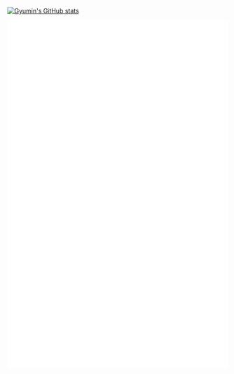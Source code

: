 [![Gyumin's GitHub stats](https://github-readme-stats.vercel.app/api?username=gyumin-kim&count_private=true&show_icons=true&theme=vue-dark&custom_title=My%20GitHub%20Stats%20🧑🏻‍💻)](https://github.com/anuraghazra/github-readme-stats)

<!--
[![willianrod's wakatime stats](https://github-readme-stats.vercel.app/api/wakatime?username=gyumin_kim)](https://github.com/anuraghazra/github-readme-stats)
-->

![Metrics](https://github.com/gyumin-kim/gyumin-kim/blob/main/github-metrics.svg)

<!--
**gyumin-kim/gyumin-kim** is a ✨ _special_ ✨ repository because its `README.md` (this file) appears on your GitHub profile.

Here are some ideas to get you started:

- 🔭 I’m currently working on ...
- 🌱 I’m currently learning ...
- 👯 I’m looking to collaborate on ...
- 🤔 I’m looking for help with ...
- 💬 Ask me about ...
- 📫 How to reach me: ...
- 😄 Pronouns: ...
- ⚡ Fun fact: ...
-->
